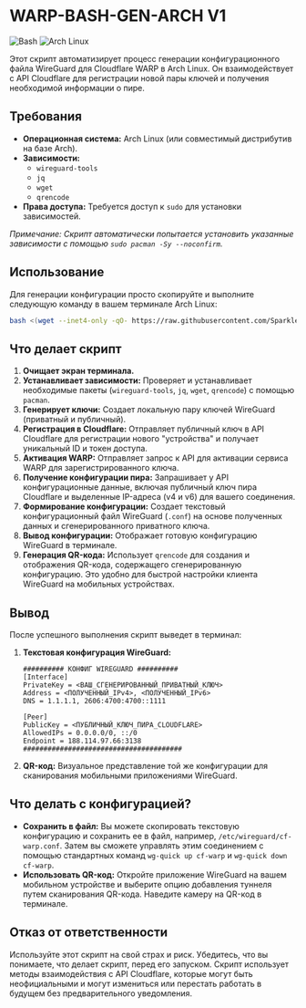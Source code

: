 # WARP-BASH-GEN-ARCH V1
![Bash](https://img.shields.io/badge/Shell-Bash-blue)
![Arch Linux](https://img.shields.io/badge/OS-Arch%20Linux-1793d1)

Этот скрипт автоматизирует процесс генерации конфигурационного файла WireGuard для Cloudflare WARP в Arch Linux. Он взаимодействует с API Cloudflare для регистрации новой пары ключей и получения необходимой информации о пире.

## Требования

*   **Операционная система:** Arch Linux (или совместимый дистрибутив на базе Arch).
*   **Зависимости:**
    *   `wireguard-tools`
    *   `jq`
    *   `wget`
    *   `qrencode`
*   **Права доступа:** Требуется доступ к `sudo` для установки зависимостей.

*Примечание: Скрипт автоматически попытается установить указанные зависимости с помощью `sudo pacman -Sy --noconfirm`.*

## Использование

Для генерации конфигурации просто скопируйте и выполните следующую команду в вашем терминале Arch Linux:

```bash
bash <(wget --inet4-only -qO- https://raw.githubusercontent.com/SparkleSavvy/WARP-BASH-GEN-ARCH/main/arch.sh)
```

## Что делает скрипт

1.  **Очищает экран терминала.**
2.  **Устанавливает зависимости:** Проверяет и устанавливает необходимые пакеты (`wireguard-tools`, `jq`, `wget`, `qrencode`) с помощью `pacman`.
3.  **Генерирует ключи:** Создает локальную пару ключей WireGuard (приватный и публичный).
4.  **Регистрация в Cloudflare:** Отправляет публичный ключ в API Cloudflare для регистрации нового "устройства" и получает уникальный ID и токен доступа.
5.  **Активация WARP:** Отправляет запрос к API для активации сервиса WARP для зарегистрированного ключа.
6.  **Получение конфигурации пира:** Запрашивает у API конфигурационные данные, включая публичный ключ пира Cloudflare и выделенные IP-адреса (v4 и v6) для вашего соединения.
7.  **Формирование конфигурации:** Создает текстовый конфигурационный файл WireGuard (`.conf`) на основе полученных данных и сгенерированного приватного ключа.
8.  **Вывод конфигурации:** Отображает готовую конфигурацию WireGuard в терминале.
9.  **Генерация QR-кода:** Использует `qrencode` для создания и отображения QR-кода, содержащего сгенерированную конфигурацию. Это удобно для быстрой настройки клиента WireGuard на мобильных устройствах.

## Вывод

После успешного выполнения скрипт выведет в терминал:

1.  **Текстовая конфигурация WireGuard:**
    ```
    ########## КОНФИГ WIREGUARD ##########
    [Interface]
    PrivateKey = <ВАШ_СГЕНЕРИРОВАННЫЙ_ПРИВАТНЫЙ_КЛЮЧ>
    Address = <ПОЛУЧЕННЫЙ_IPv4>, <ПОЛУЧЕННЫЙ_IPv6>
    DNS = 1.1.1.1, 2606:4700:4700::1111

    [Peer]
    PublicKey = <ПУБЛИЧНЫЙ_КЛЮЧ_ПИРА_CLOUDFLARE>
    AllowedIPs = 0.0.0.0/0, ::/0
    Endpoint = 188.114.97.66:3138
    #######################################
    ```
2.  **QR-код:** Визуальное представление той же конфигурации для сканирования мобильными приложениями WireGuard.

## Что делать с конфигурацией?

*   **Сохранить в файл:** Вы можете скопировать текстовую конфигурацию и сохранить ее в файл, например, `/etc/wireguard/cf-warp.conf`. Затем вы сможете управлять этим соединением с помощью стандартных команд `wg-quick up cf-warp` и `wg-quick down cf-warp`.
*   **Использовать QR-код:** Откройте приложение WireGuard на вашем мобильном устройстве и выберите опцию добавления туннеля путем сканирования QR-кода. Наведите камеру на QR-код в терминале.

## Отказ от ответственности

Используйте этот скрипт на свой страх и риск. Убедитесь, что вы понимаете, что делает скрипт, перед его запуском. Скрипт использует методы взаимодействия с API Cloudflare, которые могут быть неофициальными и могут измениться или перестать работать в будущем без предварительного уведомления.
